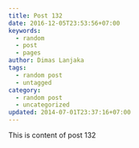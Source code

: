 ```yaml
---
title: Post 132
date: 2016-12-05T23:53:56+07:00
keywords:
  - random
  - post
  - pages
author: Dimas Lanjaka
tags:
  - random post
  - untagged
category:
  - random post
  - uncategorized
updated: 2014-07-01T23:37:16+07:00
---
```

This is content of post 132